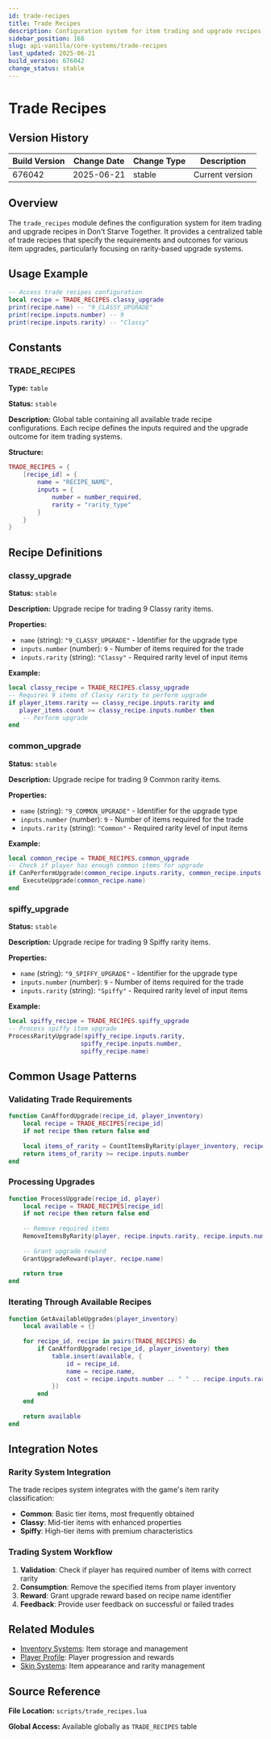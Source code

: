 ```yaml
---
id: trade-recipes
title: Trade Recipes
description: Configuration system for item trading and upgrade recipes in Don't Starve Together
sidebar_position: 168
slug: api-vanilla/core-systems/trade-recipes
last_updated: 2025-06-21
build_version: 676042
change_status: stable
---
```


# Trade Recipes

## Version History
| Build Version | Change Date | Change Type | Description |
|---|----|----|----|
| 676042 | 2025-06-21 | stable | Current version |

## Overview

The `trade_recipes` module defines the configuration system for item trading and upgrade recipes in Don't Starve Together. It provides a centralized table of trade recipes that specify the requirements and outcomes for various item upgrades, particularly focusing on rarity-based upgrade systems.

## Usage Example

```lua
-- Access trade recipes configuration
local recipe = TRADE_RECIPES.classy_upgrade
print(recipe.name) -- "9_CLASSY_UPGRADE"
print(recipe.inputs.number) -- 9
print(recipe.inputs.rarity) -- "Classy"
```

## Constants

### TRADE_RECIPES

**Type:** `table`

**Status:** `stable`

**Description:** Global table containing all available trade recipe configurations. Each recipe defines the inputs required and the upgrade outcome for item trading systems.

**Structure:**
```lua
TRADE_RECIPES = {
    [recipe_id] = {
        name = "RECIPE_NAME",
        inputs = {
            number = number_required,
            rarity = "rarity_type"
        }
    }
}
```

## Recipe Definitions

### classy_upgrade

**Status:** `stable`

**Description:** Upgrade recipe for trading 9 Classy rarity items.

**Properties:**
- `name` (string): `"9_CLASSY_UPGRADE"` - Identifier for the upgrade type
- `inputs.number` (number): `9` - Number of items required for the trade
- `inputs.rarity` (string): `"Classy"` - Required rarity level of input items

**Example:**
```lua
local classy_recipe = TRADE_RECIPES.classy_upgrade
-- Requires 9 items of Classy rarity to perform upgrade
if player_items.rarity == classy_recipe.inputs.rarity and 
   player_items.count >= classy_recipe.inputs.number then
    -- Perform upgrade
end
```

### common_upgrade

**Status:** `stable`

**Description:** Upgrade recipe for trading 9 Common rarity items.

**Properties:**
- `name` (string): `"9_COMMON_UPGRADE"` - Identifier for the upgrade type
- `inputs.number` (number): `9` - Number of items required for the trade
- `inputs.rarity` (string): `"Common"` - Required rarity level of input items

**Example:**
```lua
local common_recipe = TRADE_RECIPES.common_upgrade
-- Check if player has enough common items for upgrade
if CanPerformUpgrade(common_recipe.inputs.rarity, common_recipe.inputs.number) then
    ExecuteUpgrade(common_recipe.name)
end
```

### spiffy_upgrade

**Status:** `stable`

**Description:** Upgrade recipe for trading 9 Spiffy rarity items.

**Properties:**
- `name` (string): `"9_SPIFFY_UPGRADE"` - Identifier for the upgrade type
- `inputs.number` (number): `9` - Number of items required for the trade
- `inputs.rarity` (string): `"Spiffy"` - Required rarity level of input items

**Example:**
```lua
local spiffy_recipe = TRADE_RECIPES.spiffy_upgrade
-- Process spiffy item upgrade
ProcessRarityUpgrade(spiffy_recipe.inputs.rarity, 
                    spiffy_recipe.inputs.number, 
                    spiffy_recipe.name)
```

## Common Usage Patterns

### Validating Trade Requirements

```lua
function CanAffordUpgrade(recipe_id, player_inventory)
    local recipe = TRADE_RECIPES[recipe_id]
    if not recipe then return false end
    
    local items_of_rarity = CountItemsByRarity(player_inventory, recipe.inputs.rarity)
    return items_of_rarity >= recipe.inputs.number
end
```

### Processing Upgrades

```lua
function ProcessUpgrade(recipe_id, player)
    local recipe = TRADE_RECIPES[recipe_id]
    if not recipe then return false end
    
    -- Remove required items
    RemoveItemsByRarity(player, recipe.inputs.rarity, recipe.inputs.number)
    
    -- Grant upgrade reward
    GrantUpgradeReward(player, recipe.name)
    
    return true
end
```

### Iterating Through Available Recipes

```lua
function GetAvailableUpgrades(player_inventory)
    local available = {}
    
    for recipe_id, recipe in pairs(TRADE_RECIPES) do
        if CanAffordUpgrade(recipe_id, player_inventory) then
            table.insert(available, {
                id = recipe_id,
                name = recipe.name,
                cost = recipe.inputs.number .. " " .. recipe.inputs.rarity .. " items"
            })
        end
    end
    
    return available
end
```

## Integration Notes

### Rarity System Integration

The trade recipes system integrates with the game's item rarity classification:

- **Common**: Basic tier items, most frequently obtained
- **Classy**: Mid-tier items with enhanced properties  
- **Spiffy**: High-tier items with premium characteristics

### Trading System Workflow

1. **Validation**: Check if player has required number of items with correct rarity
2. **Consumption**: Remove the specified items from player inventory
3. **Reward**: Grant upgrade reward based on recipe name identifier
4. **Feedback**: Provide user feedback on successful or failed trades

## Related Modules

- [Inventory Systems](./inventory.md): Item storage and management
- [Player Profile](./playerprofile.md): Player progression and rewards
- [Skin Systems](./prefabskins.md): Item appearance and rarity management

## Source Reference

**File Location:** `scripts/trade_recipes.lua`

**Global Access:** Available globally as `TRADE_RECIPES` table
